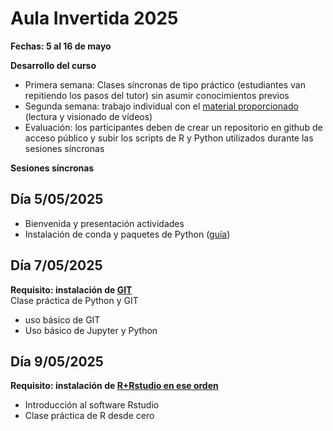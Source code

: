 # Aula Invertida 2025

**Fechas: 5 al 16 de mayo**

**Desarrollo del curso** 
- Primera semana: Clases síncronas de tipo práctico (estudiantes van repitiendo los pasos del tutor) sin asumir conocimientos previos
- Segunda semana: trabajo individual con el [material proporcionado](https://github.com/Intercoonecta/Aula-invertida/blob/main/Indice.md) (lectura y visionado de vídeos) 
- Evaluación: los participantes deben de crear un repositorio en github de acceso público y subir los scripts de R y Python utilizados durante las sesiones síncronas 

**Sesiones síncronas**

## Día 5/05/2025
- Bienvenida y presentación actividades
- Instalación de conda y paquetes de Python ([guía](https://github.com/Intercoonecta/Aula-invertida/blob/main/Intro-a-Jupyter/instalacion-jlab-conda.md))

## Día 7/05/2025
**Requisito: instalación de [GIT](https://git-scm.com/downloads)**  
Clase práctica de Python y GIT
- uso básico de GIT 
- Uso básico de Jupyter y Python


## Día 9/05/2025
**Requisito: instalación de [R+Rstudio en ese orden]([https://git-scm.com/downloads](https://posit.co/download/rstudio-desktop/))**  
- Introducción al software Rstudio
- Clase práctica de R desde cero
